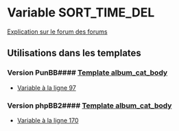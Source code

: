 # Variable SORT_TIME_DEL
[Explication sur le forum des forums](http://forum.forumactif.com/t294113-listing-des-variables#SORT_TIME_DEL)
## Utilisations dans les templates
### Version PunBB#### [Template album_cat_body](punbb/album_cat_body.md)
* [Variable à la ligne 97](../punbb/album_cat_body.tpl#L97)
### Version phpBB2#### [Template album_cat_body](subsilver/album_cat_body.md)
* [Variable à la ligne 170](../subsilver/album_cat_body.tpl#L170)
